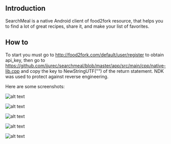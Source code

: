 ## Introduction

SearchMeal is a native Android client of food2fork resource, that helps you to find a lot of great recipes, share it, and make your list of favorites.

## How to

To start you must go to http://food2fork.com/default/user/register to obtain api_key, then go to https://github.com/ijurec/searchmeal/blob/master/app/src/main/cpp/native-lib.cpp and copy the key to NewStringUTF("") of the return statement. NDK was used to protect against reverse engineering.

Here are some screenshots:

![alt text](https://user-images.githubusercontent.com/6454932/48376199-d7a16780-e6d2-11e8-875f-e74a5e328f51.png)

![alt text](https://user-images.githubusercontent.com/6454932/48376195-d7a16780-e6d2-11e8-89f9-440ffc809451.png)

![alt text](https://user-images.githubusercontent.com/6454932/48376196-d7a16780-e6d2-11e8-836b-94a04a8b95cc.png)

![alt text](https://user-images.githubusercontent.com/6454932/48376197-d7a16780-e6d2-11e8-88cc-dfe97dcd64d5.png)

![alt text](https://user-images.githubusercontent.com/6454932/48376198-d7a16780-e6d2-11e8-9fbb-8d045927311c.png)



